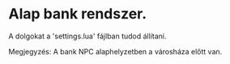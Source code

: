 # Alap bank rendszer.
A dolgokat a 'settings.lua' fájlban tudod állítani.

Megjegyzés: A bank NPC alaphelyzetben a városháza előtt van.
